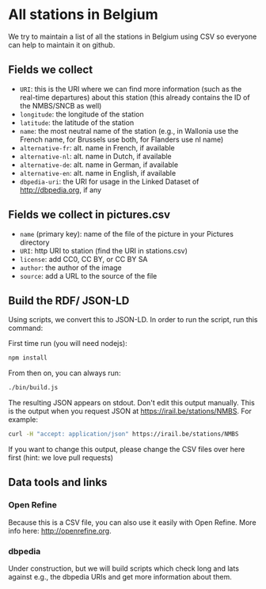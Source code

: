 # All stations in Belgium

We try to maintain a list of all the stations in Belgium using CSV so everyone can help to maintain it on github.

## Fields we collect

 * `URI`: this is the URI where we can find more information (such as the real-time departures) about this station (this already contains the ID of the NMBS/SNCB as well)
 * `longitude`: the longitude of the station
 * `latitude`: the latitude of the station
 * `name`: the most neutral name of the station (e.g., in Wallonia use the French name, for Brussels use both, for Flanders use nl name)
 * `alternative-fr`: alt. name in French, if available
 * `alternative-nl`: alt. name in Dutch, if available
 * `alternative-de`: alt. name in German, if available
 * `alternative-en`: alt. name in English, if available
 * `dbpedia-uri`: the URI for usage in the Linked Dataset of http://dbpedia.org, if any

## Fields we collect in pictures.csv

 * `name` (primary key): name of the file of the picture in your Pictures directory
 * `URI`: http URI to station (find the URI in stations.csv)
 * `license`: add CC0, CC BY, or CC BY SA
 * `author`: the author of the image
 * `source`: add a URL to the source of the file

## Build the RDF/ JSON-LD

Using scripts, we convert this to JSON-LD. In order to run the script, run this command:

First time run (you will need nodejs):

```bash
npm install
```

From then on, you can always run:

```bash
./bin/build.js
```

The resulting JSON appears on stdout. Don't edit this output manually. This is the output when you request JSON at https://irail.be/stations/NMBS. For example:

```bash
curl -H "accept: application/json" https://irail.be/stations/NMBS
```

If you want to change this output, please change the CSV files over here first (hint: we love pull requests)

## Data tools and links

### Open Refine

Because this is a CSV file, you can also use it easily with Open Refine. More info here: http://openrefine.org.

### dbpedia

Under construction, but we will build scripts which check long and lats against e.g., the dbpedia URIs and get more information about them.

